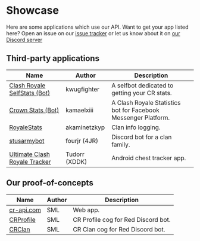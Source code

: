 # Showcase

Here are some applications which use our API. Want to get your app listed here? Open an issue on our [issue tracker](https://github.com/cr-api/cr-api/issues) or let us know about it on [our Discord server](http://discord.me/cr_api)

## Third-party applications

Name | Author | Description
--- | --- | ---
[Clash Royale SelfStats (Bot)](http://github.com/kwugfighter/cr-selfstats) | kwugfighter | A selfbot dedicated to getting your CR stats.
[Crown Stats (Bot)](https://m.me/CrownStats) | kamaelxiii |  A Clash Royale Statistics bot for Facebook Messenger Platform.
[RoyaleStats](https://github.com/akaminetzkyp/RoyaleStats) | akaminetzkyp | Clan info logging.
[stusarmybot](https://github.com/fourjr/stusarmybot) | fourjr (4JR) | Discord bot for a clan family.
[Ultimate Clash Royale Tracker](https://play.google.com/store/apps/details?id=eu.tudor.ultimatechesttrackerforclash) | Tudorr (XDDK) | Android chest tracker app.

## Our proof-of-concepts

Name | Author | Description
--- | --- | ---
[cr-api.com](http://cr-api.com) | SML | Web app.
[CRProfile](https://github.com/smlbiobot/SML-Cogs/tree/master/crprofile) | SML | CR Profile cog for Red Discord bot.
[CRClan](https://github.com/smlbiobot/SML-Cogs/tree/master/crclan) | SML | CR Clan cog for Red Discord bot.
